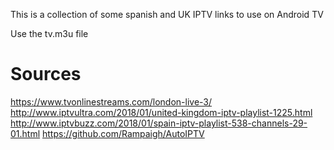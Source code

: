 This is a collection of some spanish and UK IPTV links to use on Android TV

Use the tv.m3u file

# Sources

https://www.tvonlinestreams.com/london-live-3/
http://www.iptvultra.com/2018/01/united-kingdom-iptv-playlist-1225.html
http://www.iptvbuzz.com/2018/01/spain-iptv-playlist-538-channels-29-01.html
https://github.com/Rampaigh/AutoIPTV
